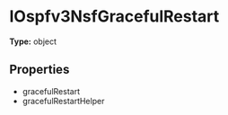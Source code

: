 # IOspfv3NsfGracefulRestart


**Type:** object

## Properties
* gracefulRestart
* gracefulRestartHelper
